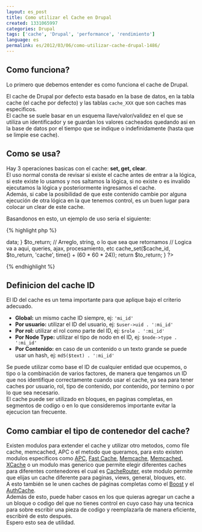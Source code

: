 ```yaml
---
layout: es_post
title: Como utilizar el Cache en Drupal
created: 1331065997
categories: Drupal
tags: ['cache', 'Drupal', 'performance', 'rendimiento']
language: es
permalink: es/2012/03/06/como-utilizar-cache-drupal-1486/
---
```

## Como funciona?
Lo primero que debemos entender es como funciona el cache de Drupal.

El cache de Drupal por defecto esta basado en la base de datos, en la tabla cache (el cache por defecto) y las tablas `cache_XXX` que son caches mas especificos.  
El cache se suele basar en un esquema llave/valor/validez en el que se utiliza un identificador y se guardan los valores cacheados quedando asi en la base de datos por el tiempo que se indique o indefinidamente (hasta que se limpie ese cache).  

## Como se usa?
Hay 3 operaciones basicas con el cache: __set, get, clear__.  
El uso normal consta de revisar si existe el cache antes de entrar a la lógica, si este existe lo usamos y nos saltamos la lógica, si no existe o es invalido ejecutamos la lógica y posteriormente ingresamos el cache.  
Además, si cabe la posibilidad de que este contenido cambie por alguna ejecución de otra lógica en la que tenemos control, es un buen lugar para colocar un clear de este cache.  

Basandonos en esto, un ejemplo de uso seria el siguiente:

{% highlight php %}
<?php
function my_logica($var1, $var2) {
  // Defina el ID que debe usarse en el cache
  $cache_id = 'my_cache:' . $var1;
  // 'cache' es el contenedor por defecto (tabla)
  if ($cached = cache_get($cache_id, 'cache')) { 
    return $cached->data;
  }
  $to_return; // Arreglo, string, o lo que sea que retornamos
  // Logica va a aqui, queries, ajax, procesamiento, etc
  cache_set($cache_id, $to_return, 'cache', time() + (60 * 60 * 24));
  return $to_return;
}
?>
{% endhighlight %}

## Definicion del cache ID
El ID del cache es un tema importante para que aplique bajo el criterio adecuado.

- __Global:__ un mismo cache ID siempre, ej: `'mi_id'`
- __Por usuario:__ utilizar el ID del usuario, ej: `$user->uid . ':mi_id'`
- __Por rol:__ utilizar el rol como parte del ID, ej: `$role . ':mi_id'`
- __Por Node Type:__ utilizar el tipo de nodo en el ID, ej: `$node->type . ':mi_id'`
- __Por Contenido:__ en caso de un contenido o un texto grande se puede usar un hash, ej: `md5($text) . ':mi_id'`

Se puede utilizar como base el ID de cualquier entidad que ocupemos, o tipo o la combinación de varios factores, de manera que tengamos un ID que nos identifique correctamente cuando usar el cache, ya sea para tener caches por usuario, rol, tipo de contenido, por contenido, por termino o por lo que sea necesario.  
El cache puede ser utilizado en bloques, en paginas completas, en segmentos de codigo o en lo que consideremos importante evitar la ejecucion tan frecuente.  

## Como cambiar el tipo de contenedor del cache?
Existen modulos para extender el cache y utilizar otro metodos, como file cache, memcached, APC o el metodo que queramos, para esto existen modulos especificos como [APC](http://drupal.org/project/apc), [Fast Cache](http://drupal.org/project/fastpath_fscache), [Memcache](http://drupal.org/project/memcache), [Memcached](http://drupal.org/project/memcached), [XCache](http://drupal.org/project/xcache) o un modulo mas generico que permite elegir diferentes caches para diferentes contenedores el cual es [CacheRouter](http://drupal.org/project/cacherouter), este modulo permite que elijas un cache diferente para paginas, views, general, bloques, etc.    
A esto  también se le unen caches de páginas completas como el [Boost](http://drupal.org/project/boost) y el [AuthCache](http://drupal.org/project/authcache).  
Además de esto, puede haber casos en los que quieras agregar un cache a un bloque o codigo del que no tienes control en cuyo caso hay una tecnica para sobre escribir una pieza de codigo y reemplazarla de manera eficiente, escribiré de esto después.  
Espero esto sea de utilidad.  

